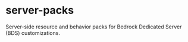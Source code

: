 # server-packs
 Server-side resource and behavior packs for Bedrock Dedicated Server (BDS) customizations.

